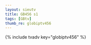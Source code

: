 ```yaml
--- 
layout: sieutv
title: GB456 s1
tags: [GBtv]
thumb_re: globiptv456
---
```

{% include tvadv key="globiptv456" %} 
